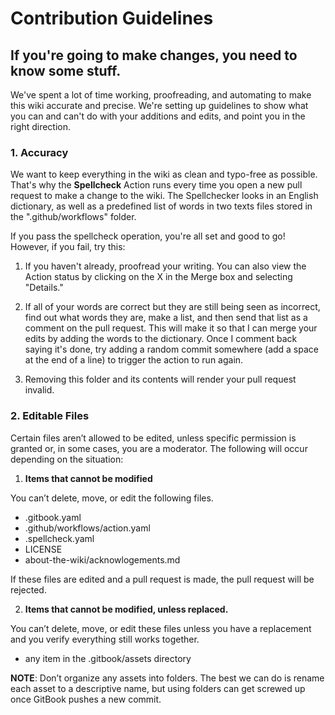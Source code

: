# Contribution Guidelines

## If you're going to make changes, you need to know some stuff.

We've spent a lot of time working, proofreading, and automating to make this wiki accurate and precise. We're setting up guidelines to show what you can and can't do with your additions and edits, and point you in the right direction.

### 1. Accuracy

We want to keep everything in the wiki as clean and typo-free as possible. That's why the **Spellcheck** Action runs every time you open a new pull request to make a change to the wiki. The Spellchecker looks in an English dictionary, as well as a predefined list of words in two texts files stored in the ".github/workflows" folder.

If you pass the spellcheck operation, you're all set and good to go! However, if you fail, try this:

1. If you haven't already, proofread your writing. You can also view the Action status by clicking on the X in the Merge box and selecting "Details."

2. If all of your words are correct but they are still being seen as incorrect, find out what words they are, make a list, and then send that list as a comment on the pull request. This will make it so that I can merge your edits by adding the words to the dictionary. Once I comment back saying it's done, try adding a random commit somewhere (add a space at the end of a line) to trigger the action to run again. 

3. Removing this folder and its contents will render your pull request invalid.

### 2. Editable Files

Certain files aren’t allowed to be edited, unless specific permission is granted or, in some cases, you are a moderator. The following will occur depending on the situation:

1. **Items that cannot be modified**

You can’t delete, move, or edit the following files.

* .gitbook.yaml
* .github/workflows/action.yaml
* .spellcheck.yaml
* LICENSE
* about-the-wiki/acknowlogements.md

If these files are edited and a pull request is made, the pull request will be rejected.

2. **Items that cannot be modified, unless replaced.**

You can’t delete, move, or edit these files unless you have a replacement and you verify everything still works together.

* any item in the .gitbook/assets directory

**NOTE**: Don’t organize any assets into folders. The best we can do is rename each asset to a descriptive name, but using folders can get screwed up once GitBook pushes a new commit.